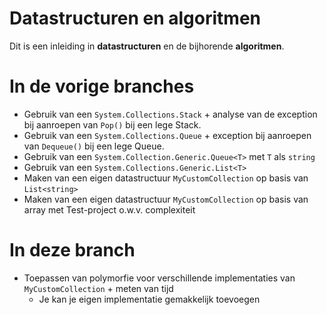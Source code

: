 # Datastructuren en algoritmen

Dit is een inleiding in **datastructuren** en de bijhorende **algoritmen**.

# In de vorige branches

- Gebruik van een `System.Collections.Stack` + analyse van de exception bij aanroepen van `Pop()` bij een lege Stack.
- Gebruik van een `System.Collections.Queue` + exception bij aanroepen van `Dequeue()` bij een lege Queue.
- Gebruik van een `System.Collection.Generic.Queue<T>` met `T` als `string`
- Gebruik van een `System.Collections.Generic.List<T>`
- Maken van een eigen datastructuur `MyCustomCollection` op basis van `List<string>`
- Maken van een eigen datastructuur `MyCustomCollection` op basis van array met Test-project o.w.v. complexiteit

# In deze branch

- Toepassen van polymorfie voor verschillende implementaties van `MyCustomCollection` + meten van tijd
	- Je kan je eigen implementatie gemakkelijk toevoegen